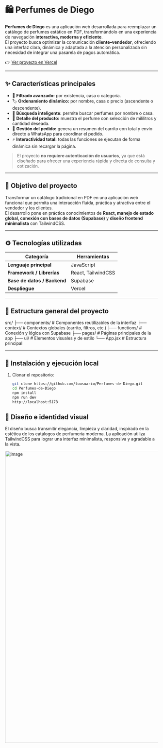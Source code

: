 # 🛍 Perfumes de Diego

**Perfumes de Diego** es una aplicación web desarrollada para reemplazar un catálogo de perfumes estático en PDF, transformándolo en una experiencia de navegación **interactiva, moderna y eficiente**.  
El proyecto busca optimizar la comunicación **cliente–vendedor**, ofreciendo una interfaz clara, dinámica y adaptada a la atención personalizada sin necesidad de integrar una pasarela de pagos automática.

👉 [Ver proyecto en Vercel](https://perfumes-de-diego-catalogo.vercel.app)

---

## ✨ Características principales

- 🔎 **Filtrado avanzado:** por existencia, casa o categoría.  
- 🏷️ **Ordenamiento dinámico:** por nombre, casa o precio (ascendente o descendente).  
- 💬 **Búsqueda inteligente:** permite buscar perfumes por nombre o casa.  
- 🧴 **Detalle del producto:** muestra el perfume con selección de mililitros y cantidad deseada.  
- 🛒 **Gestión del pedido:** genera un resumen del carrito con total y envío directo a WhatsApp para coordinar el pedido.  
- ⚡ **Interactividad total:** todas las funciones se ejecutan de forma dinámica sin recargar la página.  

> El proyecto **no requiere autenticación de usuarios**, ya que está diseñado para ofrecer una experiencia rápida y directa de consulta y cotización.

---

## 🧠 Objetivo del proyecto

Transformar un catálogo tradicional en PDF en una aplicación web funcional que permita una interacción fluida, práctica y atractiva entre el vendedor y los clientes.  
El desarrollo pone en práctica conocimientos de **React, manejo de estado global, conexión con bases de datos (Supabase)** y **diseño frontend minimalista** con TailwindCSS.

---

## ⚙️ Tecnologías utilizadas

| Categoría | Herramientas |
|------------|---------------|
| **Lenguaje principal** | JavaScript |
| **Framework / Librerías** | React, TailwindCSS |
| **Base de datos / Backend** | Supabase |
| **Despliegue** | Vercel |

---

## 🧩 Estructura general del proyecto

src/
├── components/ # Componentes reutilizables de la interfaz
├── context/ # Contextos globales (carrito, filtros, etc.)
├── functions/ # Conexión y lógica con Supabase
├── pages/ # Páginas principales de la app
├── ui/ # Elementos visuales y de estilo
└── App.jsx # Estructura principal


---

## 🚀 Instalación y ejecución local

1. Clonar el repositorio:
   ```bash
   git clone https://github.com/tuusuario/Perfumes-de-Diego.git
   cd Perfumes-de-Diego
   npm install
   npm run dev
   http://localhost:5173

## 🎨 Diseño e identidad visual
El diseño busca transmitir elegancia, limpieza y claridad, inspirado en la estética de los catálogos de perfumería moderna.
La aplicación utiliza TailwindCSS para lograr una interfaz minimalista, responsiva y agradable a la vista.

  <img width="1920" height="962" alt="image" src="https://github.com/user-attachments/assets/ffea2c95-8f80-4084-82e1-772eea480d2f" />

   
